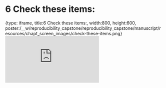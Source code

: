 # 6 Check these items:
 
{type: iframe, title:6 Check these items:, width:800, height:600, poster:/__w/reproducibility_capstone/reproducibility_capstone/manuscript/resources/chapt_screen_images/check-these-items.png}
![](http://hutchdatascience.org/reproducibility_capstone/check-these-items.html)
 

 
